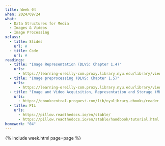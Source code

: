 ```yaml
---
title: Week 04
when: 2024/09/24
what:
  - Data Structures for Media
  - Images & Videos
  - Image Processing
xclass:
  - title: Slides
    url: #
  - title: Code
    url: #
readings:
  - title: "Image Representation (DLVS: Chapter 1.4)"
    urls:
      - https://learning-oreilly-com.proxy.library.nyu.edu/library/view/deep-learning-for/9781617296192/OEBPS/Text/01.htm#heading_id_16
  - title: "Image preprocessing (DLVS: Chapter 1.5)"
    urls:
      - https://learning-oreilly-com.proxy.library.nyu.edu/library/view/deep-learning-for/9781617296192/OEBPS/Text/01.htm#heading_id_20
  - title: "Image and Video Acquisition, Representation and Storage (MLAIVA: Chapter 3)"
    urls:
      - https://ebookcentral.proquest.com/lib/nyulibrary-ebooks/reader.action?docID=3062703&ppg=64
  - title: PIL
    urls:
      - https://pillow.readthedocs.io/en/stable/
      - https://pillow.readthedocs.io/en/stable/handbook/tutorial.html
homework: "04"
---
```

{% include week.html page=page %}
